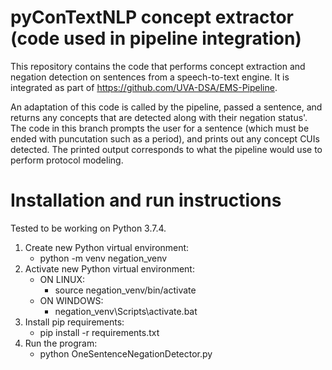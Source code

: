 # pyConTextNLP concept extractor (code used in pipeline integration)

This repository contains the code that performs concept extraction and negation detection on sentences from a speech-to-text engine. It is integrated as part of https://github.com/UVA-DSA/EMS-Pipeline.

An adaptation of this code is called by the pipeline, passed a sentence, and returns any concepts that are detected along with their negation status'. The code in this branch prompts the user for a sentence (which must be ended with puncutation such as a period), and prints out any concept CUIs detected. The printed output corresponds to what the pipeline would use to perform protocol modeling.

# Installation and run instructions

Tested to be working on Python 3.7.4.

1. Create new Python virtual environment:
	- python -m venv negation_venv
2. Activate new Python virtual environment:
	- ON LINUX:
		- source negation_venv/bin/activate
	- ON WINDOWS:
		- negation_venv\Scripts\activate.bat
3. Install pip requirements:
	- pip install -r requirements.txt
4. Run the program:
	- python OneSentenceNegationDetector.py
